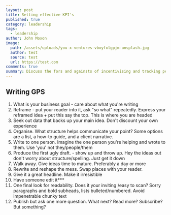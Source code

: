 ```yaml
---
layout: post
title: Setting effective KPI's
published: true
category: leadership
tags:
  - leadership
author: John Moxon
image:
  path: /assets/uploads/you-x-ventures-vbxyfxlgpjm-unsplash.jpg
  author: test
  source: test
  url: https://test.com
comments: true
summary: Discuss the fors and againsts of incentivising and tracking performance
---
```

## Writing GPS
1. What is your business goal - care about what you're writing
2. Reframe - put your reader into it, ask "so what" repeatedly. Express your reframed idea + put this say the top. This is where you are headed
3. Seek out data that backs up your main idea. Don't discount your own experience
4. Organise. What structure helps communicate your point? Some options are a list, a how-to guide, and a client narrative.
5. Write to one person. Imagine the one person you're helping and wrote to them. Use 'you' not they/people/them
6. Produce the first ugly draft. - show up and throw up. Hey the ideas out don't worry about structure/spelling. Just get it down
7. Walk away. Give ideas time to mature. Preferably a day or more
8. Rewrite and reshape the mess. Swap places with your reader.
9. Give it a great headline. Make it irresistible
10. Have someone edit it***
11. One final look for readability. Does it your inviting /easy to scan? Sorry paragraphs and bold subheads, lists bulleted/numbered. Avoid impenetrable chunky text
12. Publish but ask one more question. What next? Read more? Subscribe? But something?